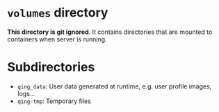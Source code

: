 # `volumes` directory

**This directory is git ignored**. It contains directories that are mounted to containers when server is running.

# Subdirectories

- `qing_data`: User data generated at runtime, e.g. user profile images, logs...
- `qing-tmp`: Temporary files
